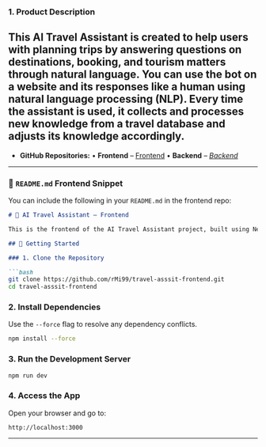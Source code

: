 ### **1. Product Description**

This AI Travel Assistant is created to help users with planning trips by answering questions on destinations, booking, and tourism matters through natural language. You can use the bot on a website and its responses like a human using natural language processing (NLP). Every time the assistant is used, it collects and processes new knowledge from a travel database and adjusts its knowledge accordingly.
---
* **GitHub Repositories:**
  • **Frontend** – [Frontend](https://github.com/rMi99/travel-asssit-frontend)
  • **Backend** – *[Backend](https://github.com/prabath1998/sl-travel-assist)*

---

### 📄 `README.md` Frontend Snippet

You can include the following in your `README.md` in the frontend repo:

````markdown
# 🧭 AI Travel Assistant – Frontend

This is the frontend of the AI Travel Assistant project, built using Next.js. It allows users to chat with a smart travel assistant that helps with planning, bookings, and recommendations.

## 🚀 Getting Started

### 1. Clone the Repository

```bash
git clone https://github.com/rMi99/travel-asssit-frontend.git
cd travel-asssit-frontend
````

### 2. Install Dependencies

Use the `--force` flag to resolve any dependency conflicts.

```bash
npm install --force
```

### 3. Run the Development Server

```bash
npm run dev
```

### 4. Access the App

Open your browser and go to:

```
http://localhost:3000
```

---
